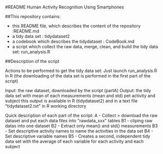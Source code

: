 #README Human Activity Recognition Using Smartphones

##This repository contains:
- this README file, which describes the content of the repository :README.md
- a tidy data set : tidydataset2
- a codebook which describes the tidydataset : CodeBook.md
- a script which collect the raw data, merge, clean, and build the tidy data set: run_analysis.R


##Description of the script 

Actions to be performed to get the tidy data set: 
Just launch run_analysis.R in R
(the downloading of the data set is performed in the first part of the script)

Input: the raw dataset, downloaded by the script (partA)
Output: the tidy data set with mean of each measurements (mean and std) pet activity and subject
this output is available in R (tidydataset2) and in a text file "tidydataset2.txt" in R working directory

Quick description of each part of the script:
A  - Collect > download the raw dataset and put each data files into "rawdata_xxx" tables
B1 - cliping  raw datas into one dataset
B2 - Extract only mean() and std() measurements
B3 - Set descriptive activity names to name the activities in the data set
B4 - Set descriptive variable names
B5 - Creates a second, independent tidy data set with the average of each variable
     for each activity and each subject

	 